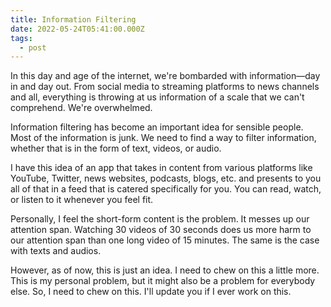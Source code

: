 ```yaml
---
title: Information Filtering
date: 2022-05-24T05:41:00.000Z
tags:
  - post
---
```





In this day and age of the internet, we're bombarded with information—day in and day out. From social media to streaming platforms to news channels and all, everything is throwing at us information of a scale that we can't comprehend. We're overwhelmed.



Information filtering has become an important idea for sensible people. Most of the information is junk. We need to find a way to filter information, whether that is in the form of text, videos, or audio.



I have this idea of an app that takes in content from various platforms like YouTube, Twitter, news websites, podcasts, blogs, etc. and presents to you all of that in a feed that is catered specifically for you. You can read, watch, or listen to it whenever you feel fit.



Personally, I feel the short-form content is the problem. It messes up our attention span. Watching 30 videos of 30 seconds does us more harm to our attention span than one long video of 15 minutes. The same is the case with texts and audios.



However, as of now, this is just an idea. I need to chew on this a little more. This is my personal problem, but it might also be a problem for everybody else. So, I need to chew on this. I'll update you if I ever work on this.
